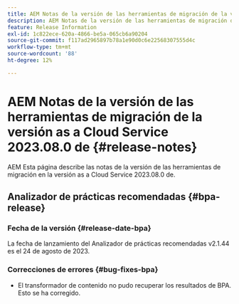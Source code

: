 ```yaml
---
title: AEM Notas de la versión de las herramientas de migración de la versión as a Cloud Service 2023.08.0 de
description: AEM Notas de la versión de las herramientas de migración de la versión as a Cloud Service 2023.08.0 de
feature: Release Information
exl-id: 1c822ece-620a-4866-be5a-065cb6a90204
source-git-commit: f117ad2965897b78a1e90d0c6e22568307555d4c
workflow-type: tm+mt
source-wordcount: '88'
ht-degree: 12%

---
```


# AEM Notas de la versión de las herramientas de migración de la versión as a Cloud Service 2023.08.0 de {#release-notes}

AEM Esta página describe las notas de la versión de las herramientas de migración en la versión as a Cloud Service 2023.08.0 de.

## Analizador de prácticas recomendadas {#bpa-release}

### Fecha de la versión {#release-date-bpa}

La fecha de lanzamiento del Analizador de prácticas recomendadas v2.1.44 es el 24 de agosto de 2023.

### Correcciones de errores {#bug-fixes-bpa}

* El transformador de contenido no pudo recuperar los resultados de BPA. Esto se ha corregido.
